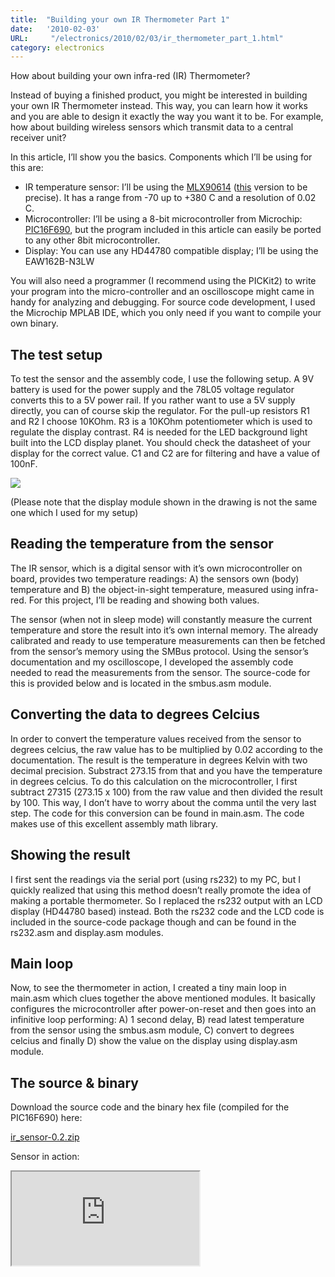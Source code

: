 ```yaml
---
title:  "Building your own IR Thermometer Part 1"
date:   '2010-02-03'
URL:     "/electronics/2010/02/03/ir_thermometer_part_1.html"
category: electronics
---
```


How about building your own infra-red (IR) Thermometer?

Instead of buying a finished product, you might be interested in building your own IR Thermometer instead. This way, 
you can learn how it works and you are able to design it exactly the way you want it to be. For example, how about 
building wireless sensors which transmit data to a central receiver unit?

In this article, I’ll show you the basics. Components which I’ll be using for this are:

* IR temperature sensor: I’ll be using the [MLX90614](http://www.melexis.com/Sensor-ICs-Infrared-and-Optical/Infrared-Thermometers/MLX90614-615.aspx) 
  ([this](http://search.digikey.com/scripts/DkSearch/dksus.dll?Detail&name=MLX90614ESF-AAA-ND) version to be precise). 
  It has a range from -70 up to +380 C and a resolution of 0.02 C.
* Microcontroller: I’ll be using a 8-bit microcontroller from Microchip: [PIC16F690](http://www.microchip.com/wwwproducts/Devices.aspx?product=PIC16F690), 
  but the program included in this article can easily be ported to any other 8bit microcontroller.
* Display: You can use any HD44780 compatible display; I’ll be using the EAW162B-N3LW

You will also need a programmer (I recommend using the PICKit2) to write your program into the micro-controller and an 
oscilloscope might came in handy for analyzing and debugging. For source code development, I used the Microchip MPLAB IDE, 
which you only need if you want to compile your own binary.

## The test setup

To test the sensor and the assembly code, I use the following setup. A 9V battery is used for the power supply and the 
78L05 voltage regulator converts this to a 5V power rail. If you rather want to use a 5V supply directly, you can of course 
skip the regulator. For the pull-up resistors R1 and R2 I choose 10KOhm. R3 is a 10KOhm potentiometer which is used to regulate 
the display contrast. R4 is needed for the LED background light built into the LCD display planet. You should check the datasheet 
of your display for the correct value. C1 and C2 are for filtering and have a value of 100nF.

![](/images/ir_thermo/large/ir_sensor_prototype.png "")

(Please note that the display module shown in the drawing is not the same one which I used for my setup)

## Reading the temperature from the sensor

The IR sensor, which is a digital sensor with it’s own microcontroller on board, provides two temperature readings: A) 
the sensors own (body) temperature and B) the object-in-sight temperature, measured using infra-red. For this project, 
I’ll be reading and showing both values.

The sensor (when not in sleep mode) will constantly measure the current temperature and store the result into it’s own 
internal memory. The already calibrated and ready to use temperature measurements can then be fetched from the sensor’s 
memory using the SMBus protocol. Using the sensor’s documentation and my oscilloscope, I developed the assembly code 
needed to read the measurements from the sensor. The source-code for this is provided below and is located in the 
smbus.asm module.

## Converting the data to degrees Celcius

In order to convert the temperature values received from the sensor to degrees celcius, the raw value has to be multiplied by 
0.02 according to the documentation. The result is the temperature in degrees Kelvin with two decimal precision. Substract 
273.15 from that and you have the temperature in degrees celcius. To do this calculation on the microcontroller, I first subtract 
27315 (273.15 x 100) from the raw value and then divided the result by 100. This way, I don’t have to worry about the comma until 
the very last step. The code for this conversion can be found in main.asm. The code makes use of this excellent assembly 
math library.

## Showing the result

I first sent the readings via the serial port (using rs232) to my PC, but I quickly realized that using this method 
doesn’t really promote the idea of making a portable thermometer. So I replaced the rs232 output with an LCD display 
(HD44780 based) instead. Both the rs232 code and the LCD code is included in the source-code package though and can be 
found in the rs232.asm and display.asm modules.

## Main loop

Now, to see the thermometer in action, I created a tiny main loop in main.asm which clues together the above mentioned 
modules. It basically configures the microcontroller after power-on-reset and then goes into an infinitive loop performing: 
A) 1 second delay, B) read latest temperature from the sensor using the smbus.asm module, C) convert to degrees celcius 
and finally D) show the value on the display using display.asm module.

## The source & binary

Download the source code and the binary hex file (compiled for the PIC16F690) here:

[ir_sensor-0.2.zip](/download/ir_thermo/ir_sensor-0.2.zip)

Sensor in action:

<iframe src="https://www.youtube.com/embed/kinmQh4vWxQ"></iframe>
